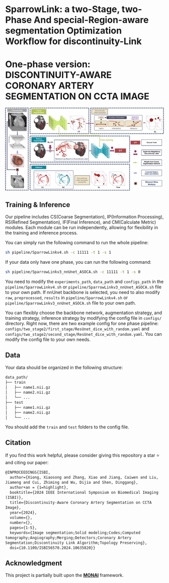 # SparrowLink: a two-Stage, two-Phase And special-Region-aware segmentation Optimization Workflow for discontinuity-Link

# One-phase version: DISCONTINUITY-AWARE CORONARY ARTERY SEGMENTATION ON CCTA IMAGE
![Project Diagram](readme_image/Onephase_pipeline.png) 

## Training & Inference
Our pipeline includes CS(Coarse Segmentation), IP(Information Processing), RS(Refined Segmentation), IF(Final Inference), and CM(Calculate Metric) modules. Each module can be run independently, allowing for flexibility in the training and inference process.

You can simply run the following command to run the whole pipeline:
```bash
sh pipeline/SparrowLinkv4.sh -c 11111 -t 1 -s 1
```

If your data only have one phase, you can run the following command:
```bash
sh pipeline/SparrowLinkv3_nnUnet_ASOCA.sh -c 11111 -t 1 -s 0
```
You need to modify the `experiments_path`, `data_path` and `configs_path` in the `pipeline/SparrowLinkv4.sh` or `pipeline/SparrowLinkv3_nnUnet_ASOCA.sh` file to your own path.
If nnUnet backbone is selected, you need to also modify `raw`, `preprocessed`, `results` in `pipeline/SparrowLinkv4.sh` or `pipeline/SparrowLinkv3_nnUnet_ASOCA.sh` file to your own path.

You can flexibly choose the backbone network, augmentation strategy, and training strategy, inference strategy by modifying the config file in `configs/` directory.
Right now, there are two example config for one phase pipeline: `configs/two_stage2/first_stage/ResUnet_dice_with_random.yaml` and `configs/two_stage2/second_stage/ResUnet_dice_with_random.yaml`. You can modify the config file to your own needs.
## Data
Your data should be organized in the following structure:
```
data_path/
├── train
│   ├── name1.nii.gz
│   ├── name2.nii.gz
│   └── ...
├── test
│   ├── name1.nii.gz
│   ├── name2.nii.gz
│   └── ...
```
You should add the `train` and `test` folders to the config file. 

## Citation

If you find this work helpful, please consider giving this repository a star ⭐ and citing our paper:
```
@INPROCEEDINGS{ISBI,
  author={Xiong, Xiaosong and Zhang, Xiao and Jiang, Caiwen and Liu, Jiameng and Cui, Zhiming and Wu, Dijia and Shen, Dinggang},
  author+an = {1=highlight},
  booktitle={2024 IEEE International Symposium on Biomedical Imaging (ISBI)}, 
  title={Discontinuity-Aware Coronary Artery Segmentation on CCTA Image}, 
  year={2024},
  volume={},
  number={},
  pages={1-5},
  keywords={Image segmentation;Solid modeling;Codes;Computed tomography;Angiography;Merging;Detectors;Coronary Artery Segmentation;Discontinuity Link Algorithm;Topology Preserving},
  doi={10.1109/ISBI56570.2024.10635820}}
```

## Acknowledgment
This project is partially built upon the [**MONAI**](https://github.com/Project-MONAI/MONAI) framework.
